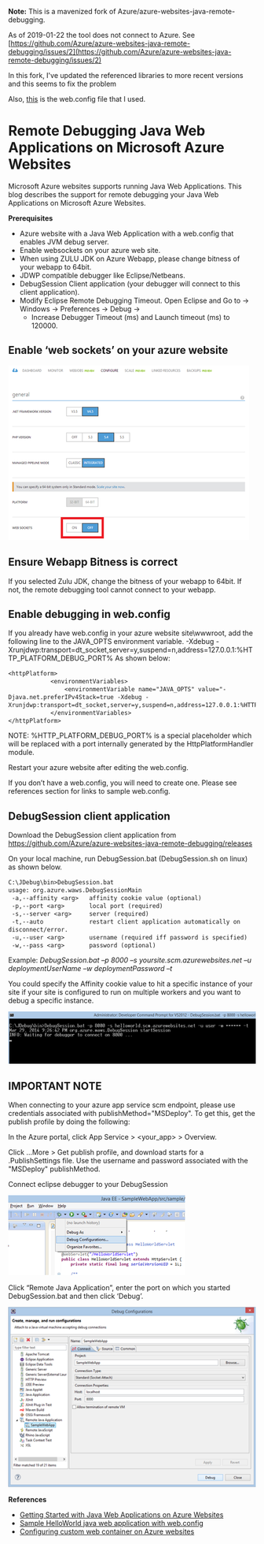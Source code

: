 **Note:**
This is a mavenized fork of Azure/azure-websites-java-remote-debugging.

As of 2019-01-22 the tool does not connect to Azure. See [https://github.com/Azure/azure-websites-java-remote-debugging/issues/2](https://github.com/Azure/azure-websites-java-remote-debugging/issues/2)

In this fork, I've updated the referenced libraries to more recent versions and this seems to fix the problem

Also, [this](https://github.com/vaccac/azure-websites-java-remote-debugging/blob/master/web.config) is the web.config file that I used.



Remote Debugging Java Web Applications on Microsoft Azure Websites
==================================================================

Microsoft Azure websites supports running Java Web Applications. This blog describes the support for remote debugging your Java Web Applications on Microsoft Azure Websites.

**Prerequisites**
* Azure website with a Java Web Application with a web.config that enables JVM debug server.
* Enable websockets on your azure web site.
* When using ZULU JDK on Azure Webapp, please change bitness of your webapp to 64bit.
* JDWP compatible debugger like Eclipse/Netbeans.
* DebugSession Client application (your debugger will connect to this client application).
* Modify Eclipse Remote Debugging Timeout. Open Eclipse and Go to -> Windows -> Preferences -> Debug ->
	- Increase Debugger Timeout (ms) and Launch timeout (ms) to 120000.


Enable ‘web sockets’ on your azure website
------------------------------------------


![alt IMAGEONE](https://github.com/Azure/azure-websites-java-remote-debugging/blob/master/images/enable_websockets.png)


Ensure Webapp Bitness is correct
--------------------------------
If you selected Zulu JDK, change the bitness of your webapp to 64bit. If not, the remote debugging tool cannot connect to your webapp.

Enable debugging in web.config
------------------------------

If you already have web.config in your azure website site\wwwroot, add the following line to the JAVA_OPTS environment variable.
-Xdebug -Xrunjdwp:transport=dt_socket,server=y,suspend=n,address=127.0.0.1:%HTTP_PLATFORM_DEBUG_PORT%
As shown below:

```
<httpPlatform>
            <environmentVariables>
                <environmentVariable name="JAVA_OPTS" value="-Djava.net.preferIPv4Stack=true -Xdebug -Xrunjdwp:transport=dt_socket,server=y,suspend=n,address=127.0.0.1:%HTTP_PLATFORM_DEBUG_PORT%"/>
            </environmentVariables>
</httpPlatform>
```

NOTE: %HTTP_PLATFORM_DEBUG_PORT% is a special placeholder which will be replaced with a port internally generated by the HttpPlatformHandler module.

Restart your azure website after editing the web.config.

If you don’t have a web.config, you will need to create one. Please see references section for links to sample web.config.

DebugSession client application
-------------------------------
Download the DebugSession client application from https://github.com/Azure/azure-websites-java-remote-debugging/releases

On your local machine, run DebugSession.bat (DebugSession.sh on linux) as shown below.
```
C:\JDebug\bin>DebugSession.bat
usage: org.azure.waws.DebugSessionMain
 -a,--affinity <arg>   affinity cookie value (optional)
 -p,--port <arg>       local port (required)
 -s,--server <arg>     server (required)
 -t,--auto             restart client application automatically on disconnect/error.
 -u,--user <arg>       username (required iff password is specified)
 -w,--pass <arg>       password (optional)
```

Example:
*DebugSession.bat –p 8000 –s yoursite.scm.azurewebsites.net –u deploymentUserName –w deploymentPassword –t*

You could specify the Affinity cookie value to hit a specific instance of your site if your site is configured to run on multiple workers and you want to debug a specific instance.

![alt IMAGETWO](https://github.com/Azure/azure-websites-java-remote-debugging/blob/master/images/DebugSession.png)

IMPORTANT NOTE
---------------
When connecting to your azure app service scm endpoint, please use credentials associated with publishMethod="MSDeploy". To get this, get the publish profile by doing the following:

In the Azure portal, click App Service > <your_app> > Overview.

Click ...More > Get publish profile, and download starts for a .PublishSettings file. Use the username and password associated with the "MSDeploy" publishMethod. 


Connect eclipse debugger to your DebugSession


![alt IMAGETHREE](https://github.com/Azure/azure-websites-java-remote-debugging/blob/master/images/eclipse_debugconfig.png)


Click “Remote Java Application”, enter the port on which you started DebugSession.bat and then click ‘Debug’.


![alt IMAGEFOUR](https://github.com/Azure/azure-websites-java-remote-debugging/blob/master/images/eclipse_remote_debug.png)




**References**
* [Getting Started with Java Web Applications on Azure Websites](http://azure.microsoft.com/en-us/documentation/articles/web-sites-java-get-started/)
* [Sample HelloWorld java web application with web.config](https://github.com/Azure/azure-websites-java-remote-debugging/tree/master/SampleJavaApp/HelloWorld)
* [Configuring custom web container on Azure websites](http://azure.microsoft.com/en-us/documentation/articles/web-sites-java-custom-upload/)

